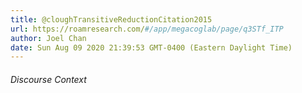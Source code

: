 ```yaml
---
title: @cloughTransitiveReductionCitation2015
url: https://roamresearch.com/#/app/megacoglab/page/q3STf_ITP
author: Joel Chan
date: Sun Aug 09 2020 21:39:53 GMT-0400 (Eastern Daylight Time)
---
```




###### Discourse Context


